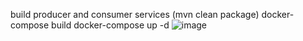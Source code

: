build producer and consumer services (mvn clean package) 
docker-compose build docker-compose up -d
![image](https://github.com/MiraKale/OpenSchoolSecondHomeWork/assets/101584511/9edb88e1-6697-48d6-95a2-9bccf502da3e)


